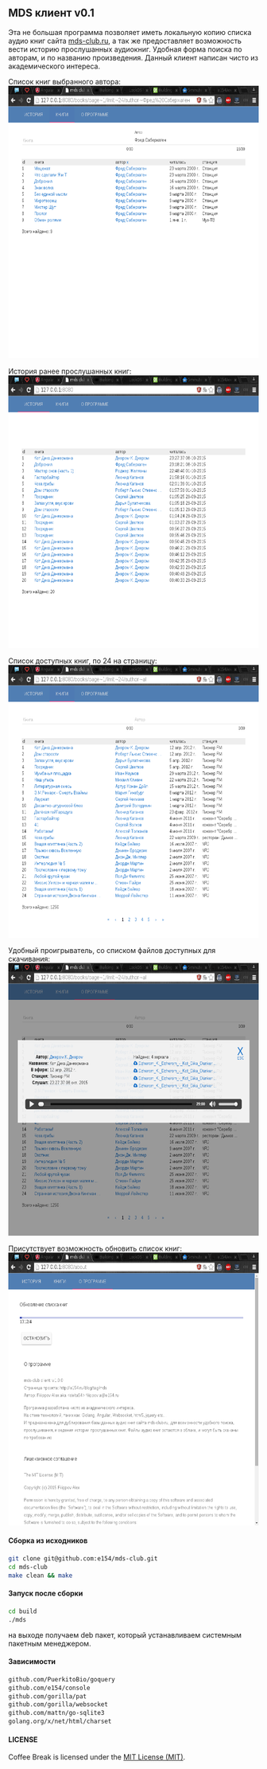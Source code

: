 MDS клиент v0.1
---------- 

Эта не большая программа позволяет иметь локальную копию списка аудио книг сайта [mds-club.ru](http://mds-club.ru), 
а так же предоставляет возможность вести историю прослушанных аудиокниг. Удобная форма поиска по авторам, и по названию произведения. 
Данный клиент написан чисто из академического интереса. 


Список книг выбранного автора:
<img src="images/screenshot1.png" alt="MDS клиент" width="630" height="548">

История ранее прослушанных книг:
<img src="images/screenshot2.png" alt="MDS клиент" width="630" height="548">

Список доступных книг, по 24 на страницу:
<img src="images/screenshot3.png" alt="MDS клиент" width="630" height="548">

Удобный проигрыватель, со списком файлов доступных для скачивания:
<img src="images/screenshot5.png" alt="MDS клиент" width="630" height="548">

Присутствует возможность обновить список книг:
<img src="images/screenshot4.png" alt="MDS клиент" width="630" height="548">

#### Сборка из исходников

```bash
git clone git@github.com:e154/mds-club.git
cd mds-club	
make clean && make
```

#### Запуск после сборки

```bash
cd build
./mds
```

на выходе получаем deb пакет, который устанавливаем системным пакетным менеджером.

#### Зависимости

```bash
github.com/PuerkitoBio/goquery
github.com/e154/console
github.com/gorilla/pat
github.com/gorilla/websocket
github.com/mattn/go-sqlite3
golang.org/x/net/html/charset
```

#### LICENSE

Coffee Break is licensed under the [MIT License (MIT)](https://github.com/e154/mds-club/blob/master/LICENSE).